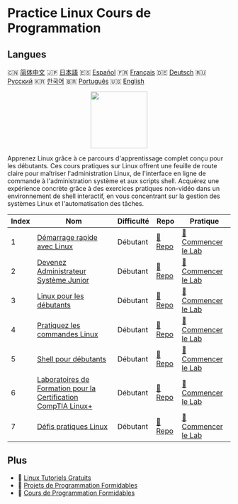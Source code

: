 # Practice Linux Cours de Programmation

## Langues

🇨🇳 [简体中文](README_zh.md) 🇯🇵 [日本語](README_ja.md) 🇪🇸 [Español](README_es.md) 🇫🇷 [Français](README_fr.md) 🇩🇪 [Deutsch](README_de.md) 🇷🇺 [Русский](README_ru.md) 🇰🇷 [한국어](README_ko.md) 🇧🇷 [Português](README_pt.md) 🇺🇸 [English](README.md) 

<div align="center">
<img width="128px" src="https://file.labex.io/path/k5LXo5b82pJm.png">
</div>

Apprenez Linux grâce à ce parcours d'apprentissage complet conçu pour les débutants. Ces cours pratiques sur Linux offrent une feuille de route claire pour maîtriser l'administration Linux, de l'interface en ligne de commande à l'administration système et aux scripts shell. Acquérez une expérience concrète grâce à des exercices pratiques non-vidéo dans un environnement de shell interactif, en vous concentrant sur la gestion des systèmes Linux et l'automatisation des tâches.

|   Index | Nom                                                                                                                            | Difficulté   | Repo                                                                          | Pratique                                                                                |
|---------|--------------------------------------------------------------------------------------------------------------------------------|--------------|-------------------------------------------------------------------------------|-----------------------------------------------------------------------------------------|
|       1 | [Démarrage rapide avec Linux](https://labex.io/fr/courses/quick-start-with-linux)                                              | Débutant     | [🔗 Repo](https://github.com/labex-labs/quick-start-with-linux)               | [🚀 Commencer le Lab](https://labex.io/fr/courses/quick-start-with-linux)               |
|       2 | [Devenez Administrateur Système Junior](https://labex.io/fr/courses/become-a-junior-system-administrator)                      | Débutant     | [🔗 Repo](https://github.com/labex-labs/become-a-junior-system-administrator) | [🚀 Commencer le Lab](https://labex.io/fr/courses/become-a-junior-system-administrator) |
|       3 | [Linux pour les débutants](https://labex.io/fr/courses/linux-for-noobs)                                                        | Débutant     | [🔗 Repo](https://github.com/labex-labs/linux-for-noobs)                      | [🚀 Commencer le Lab](https://labex.io/fr/courses/linux-for-noobs)                      |
|       4 | [Pratiquez les commandes Linux](https://labex.io/fr/courses/linux-basic-commands-practice-online)                              | Débutant     | [🔗 Repo](https://github.com/labex-labs/linux-basic-commands-practice-online) | [🚀 Commencer le Lab](https://labex.io/fr/courses/linux-basic-commands-practice-online) |
|       5 | [Shell pour débutants](https://labex.io/fr/courses/shell-for-beginners)                                                        | Débutant     | [🔗 Repo](https://github.com/labex-labs/shell-for-beginners)                  | [🚀 Commencer le Lab](https://labex.io/fr/courses/shell-for-beginners)                  |
|       6 | [Laboratoires de Formation pour la Certification CompTIA Linux+](https://labex.io/fr/courses/comptia-linux-plus-training-labs) | Débutant     | [🔗 Repo](https://github.com/labex-labs/comptia-linux-plus-training-labs)     | [🚀 Commencer le Lab](https://labex.io/fr/courses/comptia-linux-plus-training-labs)     |
|       7 | [Défis pratiques Linux](https://labex.io/fr/courses/linux-practice-challenges)                                                 | Débutant     | [🔗 Repo](https://github.com/labex-labs/linux-practice-challenges)            | [🚀 Commencer le Lab](https://labex.io/fr/courses/linux-practice-challenges)            |

## Plus

- 🔗 [Linux Tutoriels Gratuits](https://github.com/labex-labs/linux-free-tutorials)
- 🔗 [Projets de Programmation Formidables](https://github.com/labex-labs/awesome-programming-projects)
- 🔗 [Cours de Programmation Formidables](https://github.com/labex-labs/awesome-programming-courses)


